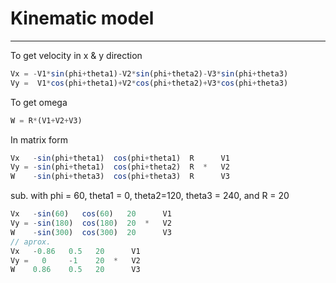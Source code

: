 # Kinematic model

---

To get velocity in x & y direction 

```jsx
Vx = -V1*sin(phi+theta1)-V2*sin(phi+theta2)-V3*sin(phi+theta3)
Vy =  V1*cos(phi+theta1)+V2*cos(phi+theta2)+V3*cos(phi+theta3)
```

To get omega

```jsx
W = R*(V1+V2+V3)
```

In matrix form

```jsx
Vx   -sin(phi+theta1)  cos(phi+theta1)  R      V1
Vy = -sin(phi+theta1)  cos(phi+theta2)  R  *   V2
W    -sin(phi+theta3)  cos(phi+theta3)  R      V3
```

sub. with phi = 60, theta1 = 0, theta2=120, theta3 = 240, and R = 20

```jsx
Vx   -sin(60)   cos(60)   20      V1
Vy = -sin(180)  cos(180)  20  *   V2
W    -sin(300)  cos(300)  20      V3
// aprox.
Vx   -0.86   0.5   20      V1
Vy =   0     -1    20  *   V2
W    0.86    0.5   20      V3
```
